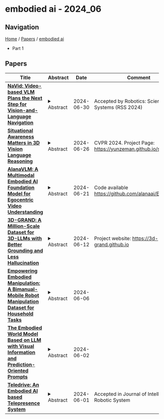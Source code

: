 # embodied ai - 2024_06

## Navigation

[Home](https://lixin97.github.io/arXivRadar) / [Papers](https://lixin97.github.io/arXivRadar/papers) / [embodied ai](https://lixin97.github.io/arXivRadar/papers/embodied_ai)

- Part 1

## Papers

| **Title** | **Abstract** | **Date** | **Comment** |
| --- | --- | --- | --- |
| **[NaVid: Video-based VLM Plans the Next Step for Vision-and-Language Navigation](http://arxiv.org/abs/2402.15852v7)** | <details><summary>Abstract</summary>Vision-and-language navigation (VLN) stands as a key research problem of Embodied AI, aiming at enabling agents to navigate in unseen environments following linguistic instructions. In this field, generalization is a long-standing challenge, either to out-of-distribution scenes or from Sim to Real. In this paper, we propose NaVid, a video-based large vision language model (VLM), to mitigate such a generalization gap. NaVid makes the first endeavor to showcase the capability of VLMs to achieve state-of-the-art level navigation performance without any maps, odometers, or depth inputs. Following human instruction, NaVid only requires an on-the-fly video stream from a monocular RGB camera equipped on the robot to output the next-step action. Our formulation mimics how humans navigate and naturally gets rid of the problems introduced by odometer noises, and the Sim2Real gaps from map or depth inputs. Moreover, our video-based approach can effectively encode the historical observations of robots as spatio-temporal contexts for decision making and instruction following. We train NaVid with 510k navigation samples collected from continuous environments, including action-planning and instruction-reasoning samples, along with 763k large-scale web data. Extensive experiments show that NaVid achieves state-of-the-art performance in simulation environments and the real world, demonstrating superior cross-dataset and Sim2Real transfer. We thus believe our proposed VLM approach plans the next step for not only the navigation agents but also this research field.</details> | 2024-06-30 | Accepted by Robotics: Science and Systems (RSS 2024) |
| **[Situational Awareness Matters in 3D Vision Language Reasoning](http://arxiv.org/abs/2406.07544v2)** | <details><summary>Abstract</summary>Being able to carry out complicated vision language reasoning tasks in 3D space represents a significant milestone in developing household robots and human-centered embodied AI. In this work, we demonstrate that a critical and distinct challenge in 3D vision language reasoning is situational awareness, which incorporates two key components: (1) The autonomous agent grounds its self-location based on a language prompt. (2) The agent answers open-ended questions from the perspective of its calculated position. To address this challenge, we introduce SIG3D, an end-to-end Situation-Grounded model for 3D vision language reasoning. We tokenize the 3D scene into sparse voxel representation and propose a language-grounded situation estimator, followed by a situated question answering module. Experiments on the SQA3D and ScanQA datasets show that SIG3D outperforms state-of-the-art models in situation estimation and question answering by a large margin (e.g., an enhancement of over 30% on situation estimation accuracy). Subsequent analysis corroborates our architectural design choices, explores the distinct functions of visual and textual tokens, and highlights the importance of situational awareness in the domain of 3D question answering.</details> | 2024-06-26 | CVPR 2024. Project Page: https://yunzeman.github.io/situation3d |
| **[AlanaVLM: A Multimodal Embodied AI Foundation Model for Egocentric Video Understanding](http://arxiv.org/abs/2406.13807v2)** | <details><summary>Abstract</summary>AI personal assistants deployed via robots or wearables require embodied understanding to collaborate with humans effectively. However, current Vision-Language Models (VLMs) primarily focus on third-person view videos, neglecting the richness of egocentric perceptual experience. To address this gap, we propose three key contributions. First, we introduce the Egocentric Video Understanding Dataset (EVUD) for training VLMs on video captioning and question answering tasks specific to egocentric videos. Second, we present AlanaVLM, a 7B parameter VLM trained using parameter-efficient methods on EVUD. Finally, we evaluate AlanaVLM's capabilities on OpenEQA, a challenging benchmark for embodied video question answering. Our model achieves state-of-the-art performance, outperforming open-source models including strong Socratic models using GPT-4 as a planner by 3.6%. Additionally, we outperform Claude 3 and Gemini Pro Vision 1.0 and showcase competitive results compared to Gemini Pro 1.5 and GPT-4V, even surpassing the latter in spatial reasoning. This research paves the way for building efficient VLMs that can be deployed in robots or wearables, leveraging embodied video understanding to collaborate seamlessly with humans in everyday tasks, contributing to the next generation of Embodied AI.</details> | 2024-06-21 | Code available https://github.com/alanaai/EVUD |
| **[3D-GRAND: A Million-Scale Dataset for 3D-LLMs with Better Grounding and Less Hallucination](http://arxiv.org/abs/2406.05132v2)** | <details><summary>Abstract</summary>The integration of language and 3D perception is crucial for developing embodied agents and robots that comprehend and interact with the physical world. While large language models (LLMs) have demonstrated impressive language understanding and generation capabilities, their adaptation to 3D environments (3D-LLMs) remains in its early stages. A primary challenge is the absence of large-scale datasets that provide dense grounding between language and 3D scenes. In this paper, we introduce 3D-GRAND, a pioneering large-scale dataset comprising 40,087 household scenes paired with 6.2 million densely-grounded scene-language instructions. Our results show that instruction tuning with 3D-GRAND significantly enhances grounding capabilities and reduces hallucinations in 3D-LLMs. As part of our contributions, we propose a comprehensive benchmark 3D-POPE to systematically evaluate hallucination in 3D-LLMs, enabling fair comparisons among future models. Our experiments highlight a scaling effect between dataset size and 3D-LLM performance, emphasizing the critical role of large-scale 3D-text datasets in advancing embodied AI research. Notably, our results demonstrate early signals for effective sim-to-real transfer, indicating that models trained on large synthetic data can perform well on real-world 3D scans. Through 3D-GRAND and 3D-POPE, we aim to equip the embodied AI community with essential resources and insights, setting the stage for more reliable and better-grounded 3D-LLMs. Project website: https://3d-grand.github.io</details> | 2024-06-12 | Project website: https://3d-grand.github.io |
| **[Empowering Embodied Manipulation: A Bimanual-Mobile Robot Manipulation Dataset for Household Tasks](http://arxiv.org/abs/2405.18860v2)** | <details><summary>Abstract</summary>The advancements in embodied AI are increasingly enabling robots to tackle complex real-world tasks, such as household manipulation. However, the deployment of robots in these environments remains constrained by the lack of comprehensive bimanual-mobile robot manipulation data that can be learned. Existing datasets predominantly focus on single-arm manipulation tasks, while the few dual-arm datasets available often lack mobility features, task diversity, comprehensive sensor data, and robust evaluation metrics; they fail to capture the intricate and dynamic nature of household manipulation tasks that bimanual-mobile robots are expected to perform. To overcome these limitations, we propose BRMData, a Bimanual-mobile Robot Manipulation Dataset specifically designed for household applications. BRMData encompasses 10 diverse household tasks, including single-arm and dual-arm tasks, as well as both tabletop and mobile manipulations, utilizing multi-view and depth-sensing data information. Moreover, BRMData features tasks of increasing difficulty, ranging from single-object to multi-object grasping, non-interactive to human-robot interactive scenarios, and rigid-object to flexible-object manipulation, closely simulating real-world household applications. Additionally, we introduce a novel Manipulation Efficiency Score (MES) metric to evaluate both the precision and efficiency of robot manipulation methods in household tasks. We thoroughly evaluate and analyze the performance of advanced robot manipulation learning methods using our BRMData, aiming to drive the development of bimanual-mobile robot manipulation technologies. The dataset is now open-sourced and available at https://embodiedrobot.github.io/.</details> | 2024-06-06 |  |
| **[The Embodied World Model Based on LLM with Visual Information and Prediction-Oriented Prompts](http://arxiv.org/abs/2406.00765v1)** | <details><summary>Abstract</summary>In recent years, as machine learning, particularly for vision and language understanding, has been improved, research in embedded AI has also evolved. VOYAGER is a well-known LLM-based embodied AI that enables autonomous exploration in the Minecraft world, but it has issues such as underutilization of visual data and insufficient functionality as a world model. In this research, the possibility of utilizing visual data and the function of LLM as a world model were investigated with the aim of improving the performance of embodied AI. The experimental results revealed that LLM can extract necessary information from visual data, and the utilization of the information improves its performance as a world model. It was also suggested that devised prompts could bring out the LLM's function as a world model.</details> | 2024-06-02 |  |
| **[Teledrive: An Embodied AI based Telepresence System](http://arxiv.org/abs/2406.00375v1)** | <details><summary>Abstract</summary>This article presents Teledrive, a telepresence robotic system with embodied AI features that empowers an operator to navigate the telerobot in any unknown remote place with minimal human intervention. We conceive Teledrive in the context of democratizing remote care-giving for elderly citizens as well as for isolated patients, affected by contagious diseases. In particular, this paper focuses on the problem of navigating to a rough target area (like bedroom or kitchen) rather than pre-specified point destinations. This ushers in a unique AreaGoal based navigation feature, which has not been explored in depth in the contemporary solutions. Further, we describe an edge computing-based software system built on a WebRTC-based communication framework to realize the aforementioned scheme through an easy-to-use speech-based human-robot interaction. Moreover, to enhance the ease of operation for the remote caregiver, we incorporate a person following feature, whereby a robot follows a person on the move in its premises as directed by the operator. Moreover, the system presented is loosely coupled with specific robot hardware, unlike the existing solutions. We have evaluated the efficacy of the proposed system through baseline experiments, user study, and real-life deployment.</details> | 2024-06-01 | Accepted in Journal of Intelligent Robotic System |
